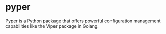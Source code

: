 # pyper
Pyper is a Python package that offers powerful configuration management capabilities like the Viper package in Golang.
